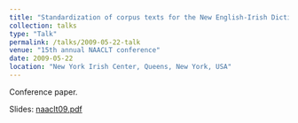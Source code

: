 ```yaml
---
title: "Standardization of corpus texts for the New English-Irish Dictionary"
collection: talks
type: "Talk"
permalink: /talks/2009-05-22-talk
venue: "15th annual NAACLT conference"
date: 2009-05-22
location: "New York Irish Center, Queens, New York, USA"
---
```


Conference paper.

Slides: [naaclt09.pdf](/files/naaclt09.pdf)
